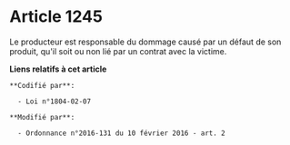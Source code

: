 # Article 1245

Le producteur est responsable du dommage causé par un défaut de son produit, qu'il soit ou non lié par un contrat avec la
victime.

**Liens relatifs à cet article**

	**Codifié par**:

	  - Loi n°1804-02-07

	**Modifié par**:

	  - Ordonnance n°2016-131 du 10 février 2016 - art. 2
